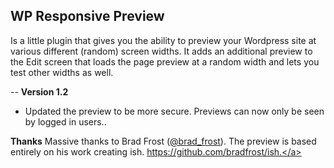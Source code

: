 ## WP Responsive Preview
Is a little plugin that gives you the ability to preview your Wordpress site at various different (random) screen widths. It adds an additional preview to the Edit screen that loads the page preview at a random width and lets you test other widths as well.

--
<strong>Version 1.2</strong>
* Updated the preview to be more secure. Previews can now only be seen by logged in users..

<strong>Thanks</strong>
Massive thanks to Brad Frost (<a href="https://twitter.com/brad_frost">@brad_frost</a>). The preview is based entirely on his work creating ish.
<a href="https://github.com/bradfrost/ish.">https://github.com/bradfrost/ish.</a> 

